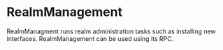 RealmManagement
===============

RealmManagment runs realm administration tasks such as installing new interfaces.
RealmManagement can be used using its RPC.
<!-- Comment to trigger CI -->
